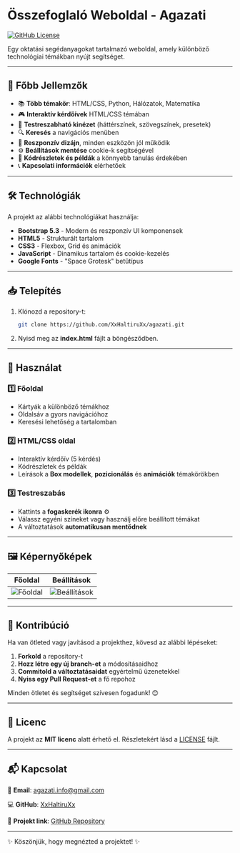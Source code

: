 # Összefoglaló Weboldal - Agazati

[![GitHub License](https://img.shields.io/github/license/XxHaltiruXx/agazati)](https://github.com/XxHaltiruXx/agazati/blob/main/LICENSE)

Egy oktatási segédanyagokat tartalmazó weboldal, amely különböző technológiai témákban nyújt segítséget.

---

## 📌 Főbb Jellemzők

- 📚 **Több témakör**: HTML/CSS, Python, Hálózatok, Matematika
- 🎮 **Interaktív kérdőívek** HTML/CSS témában
- 🎨 **Testreszabható kinézet** (háttérszínek, szövegszínek, presetek)
- 🔍 **Keresés** a navigációs menüben
- 📱 **Reszponzív dizájn**, minden eszközön jól működik
- ⚙️ **Beállítások mentése** cookie-k segítségével
- 📖 **Kódrészletek és példák** a könnyebb tanulás érdekében
- 📞 **Kapcsolati információk** elérhetőek

---

## 🛠 Technológiák

A projekt az alábbi technológiákat használja:

- **Bootstrap 5.3** - Modern és reszponzív UI komponensek
- **HTML5** - Strukturált tartalom
- **CSS3** - Flexbox, Grid és animációk
- **JavaScript** - Dinamikus tartalom és cookie-kezelés
- **Google Fonts** - "Space Grotesk" betűtípus

---

## 📥 Telepítés

1. Klónozd a repository-t:
   ```bash
   git clone https://github.com/XxHaltiruXx/agazati.git
   ```
2. Nyisd meg az **index.html** fájlt a böngésződben.

---

## 🚀 Használat

### 1️⃣ **Főoldal**
- Kártyák a különböző témákhoz
- Oldalsáv a gyors navigációhoz
- Keresési lehetőség a tartalomban

### 2️⃣ **HTML/CSS oldal**
- Interaktív kérdőív (5 kérdés)
- Kódrészletek és példák
- Leírások a **Box modellek**, **pozicionálás** és **animációk** témakörökben

### 3️⃣ **Testreszabás**
- Kattints a **fogaskerék ikonra** ⚙️
- Válassz egyéni színeket vagy használj előre beállított témákat
- A változtatások **automatikusan mentődnek**

---

## 🖼 Képernyőképek

| **Főoldal** | **Beállítások** |
|------------|----------------|
| ![Főoldal](images/main.png) | ![Beállítások](images/setttings.png) |


---

## 🤝 Kontribúció

Ha van ötleted vagy javításod a projekthez, kövesd az alábbi lépéseket:

1. **Forkold** a repository-t
2. **Hozz létre egy új branch-et** a módosításaidhoz
3. **Commitold a változtatásaidat** egyértelmű üzenetekkel
4. **Nyiss egy Pull Request-et** a fő repohoz

Minden ötletet és segítséget szívesen fogadunk! 😊

---

## 📜 Licenc

A projekt az **MIT licenc** alatt érhető el. Részletekért lásd a [LICENSE](https://github.com/XxHaltiruXx/agazati/blob/main/LICENSE) fájlt.

---

## 📬 Kapcsolat

📧 **Email**: [agazati.info@gmail.com](mailto:agazati.info@gmail.com)

💻 **GitHub**: [XxHaltiruXx](https://github.com/XxHaltiruXx)

🔗 **Projekt link**: [GitHub Repository](https://github.com/XxHaltiruXx/agazati)

---

✨ Köszönjük, hogy megnézted a projektet! ✨

